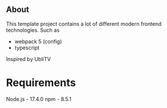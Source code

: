 ## About 
This template project contains a lot of different modern frontend technologies. 
Such as 
- webpack 5 (config)
- typescript

Inspired by UbliTV

# Requirements
Node.js - 17.4.0
npm  - 8.5.1

#